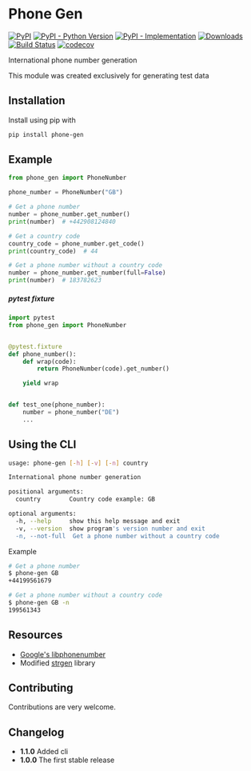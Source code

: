 # Phone Gen

[![PyPI](https://img.shields.io/pypi/v/phone-gen?color=%2301a001&label=version&logo=version)](https://pypi.org/project/phone-gen/)
[![PyPI - Python Version](https://img.shields.io/pypi/pyversions/phone-gen.svg)](https://pypi.org/project/phone-gen/)
[![PyPI - Implementation](https://img.shields.io/pypi/implementation/phone-gen)](https://pypi.org/project/phone-gen/)
[![Downloads](https://pepy.tech/badge/phone-gen)](https://pepy.tech/project/phone-gen)
[![Build Status](https://travis-ci.com/tolstislon/phone_gen.svg?branch=master)](https://travis-ci.com/tolstislon/phone-gen)
[![codecov](https://codecov.io/gh/tolstislon/phone-gen/branch/master/graph/badge.svg)](https://codecov.io/gh/tolstislon/phone-gen)

International phone number generation

This module was created exclusively for generating test data


Installation
----
Install using pip with
```bash
pip install phone-gen
```

Example
----
```python
from phone_gen import PhoneNumber

phone_number = PhoneNumber("GB")

# Get a phone number
number = phone_number.get_number()
print(number)  # +442908124840

# Get a country code
country_code = phone_number.get_code()
print(country_code)  # 44

# Get a phone number without a country code
number = phone_number.get_number(full=False)
print(number)  # 183782623
```

##### pytest fixture
```python
import pytest
from phone_gen import PhoneNumber


@pytest.fixture
def phone_number():
    def wrap(code):
        return PhoneNumber(code).get_number()

    yield wrap


def test_one(phone_number):
    number = phone_number("DE")
    ...
```

Using the CLI
----
```bash
usage: phone-gen [-h] [-v] [-n] country

International phone number generation

positional arguments:
  country        Country code example: GB

optional arguments:
  -h, --help     show this help message and exit
  -v, --version  show program's version number and exit
  -n, --not-full  Get a phone number without a country code

```

Example
```bash
# Get a phone number
$ phone-gen GB
+44199561679

# Get a phone number without a country code
$ phone-gen GB -n
199561343
```

Resources
----
* [Google's libphonenumber](https://github.com/google/libphonenumber)
* Modified [strgen](https://github.com/paul-wolf/strgen) library


Contributing
----
Contributions are very welcome.


Changelog
----
* **1.1.0** Added cli
* **1.0.0** The first stable release